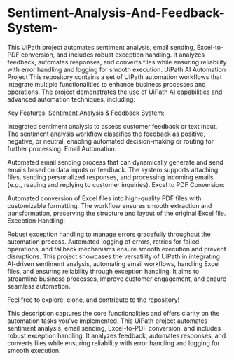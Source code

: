 # Sentiment-Analysis-And-Feedback-System-
This UiPath project automates sentiment analysis, email sending, Excel-to-PDF conversion, and includes robust exception handling. It analyzes feedback, automates responses, and converts files while ensuring reliability with error handling and logging for smooth execution.
UiPath AI Automation Project
This repository contains a set of UiPath automation workflows that integrate multiple functionalities to enhance business processes and operations. The project demonstrates the use of UiPath AI capabilities and advanced automation techniques, including:

Key Features:
Sentiment Analysis & Feedback System:

Integrated sentiment analysis to assess customer feedback or text input.
The sentiment analysis workflow classifies the feedback as positive, negative, or neutral, enabling automated decision-making or routing for further processing.
Email Automation:

Automated email sending process that can dynamically generate and send emails based on data inputs or feedback.
The system supports attaching files, sending personalized responses, and processing incoming emails (e.g., reading and replying to customer inquiries).
Excel to PDF Conversion:

Automated conversion of Excel files into high-quality PDF files with customizable formatting.
The workflow ensures smooth extraction and transformation, preserving the structure and layout of the original Excel file.
Exception Handling:

Robust exception handling to manage errors gracefully throughout the automation process.
Automated logging of errors, retries for failed operations, and fallback mechanisms ensure smooth execution and prevent disruptions.
This project showcases the versatility of UiPath in integrating AI-driven sentiment analysis, automating email workflows, handling Excel files, and ensuring reliability through exception handling. It aims to streamline business processes, improve customer engagement, and ensure seamless automation.

Feel free to explore, clone, and contribute to the repository!

This description captures the core functionalities and offers clarity on the automation tasks you've implemented.
This UiPath project automates sentiment analysis, email sending, Excel-to-PDF conversion, and includes robust exception handling. It analyzes feedback, automates responses, and converts files while ensuring reliability with error handling and logging for smooth execution.
